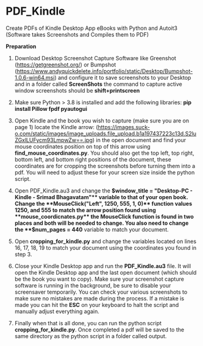 # PDF_Kindle
Create PDFs of Kindle Desktop App eBooks with Python and Autoit3 (Software takes Screenshots and Compiles them to PDF)

**Preparation**

1) Download Desktop Screenshot Capture Software like Greenshot (https://getgreenshot.org/) or Bumpshot (https://www.andyquickdelete.info/portfolio/static/Desktop/Bumpshot-1.0.6-win64.msi) and configure it to save screenshots to your Desktop and in a folder called **ScreenShots** the command to capture active window screenshots should be **shift+printscreen**

2) Make sure Python > 3.8 is installed and add the following libraries: **pip install Pillow fpdf pyautogui**

3) Open Kindle and the book you wish to capture (make sure you are on page 1) locate the Kindle arrow: (https://images.suck-o.com/static/images/image_uploads.file_upload.b1a197437223c13d.S2luZGxlLUFycm93LmpwZw==.jpg) in the open document and find your mouse coordinates position on top of this arrow using **find_mouse_coordinates.py**. You should also get the top left, top right, bottom left, and bottom right positions of the document, these coordinates are for cropping the screenshots before turning them into a pdf. You will need to adjust these for your screen size inside the python script.

4) Open PDF_Kindle.au3 and change the **$window_title = "Desktop-PC - Kindle - Srimad Bhagavatam"** variable to that of your open book. Change the **MouseClick("Left", 1250, 555, 1, 0)** function values 1250, and 555 to match the arrow position found using **mouse_coordicnates.py** the MouseClick function is found in two places and both will be needed to change. You also need to change the **$num_pages = 440** variable to match your document.

5) Open **cropping_for_kindle.py** and change the variables located on lines 16, 17, 18, 19 to match your document using the coordinates you found in step 3.

6) Close your Kindle Desktop app and run the **PDF_Kindle.au3** file. It will open the Kindle Desktop app and the last open document (which should be the book you want to copy). Make sure your screenshot capture software is running in the background, be sure to disable your screensaver temporarily. You can check your various screenshots to make sure no mistakes are made during the process. If a mistake is made you can hit the **ESC** on your keyboard to halt the script and manually adjust everything again.

7) Finally when that is all done, you can run the python script **cropping_for_kindle.py**. Once completed a pdf will be saved to the same directory as the python script in a folder called output. 
